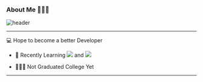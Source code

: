 ### About Me 👩🏻‍💻

![header](https://capsule-render.vercel.app/api?type=slice&color=auto&height=150&section=header&text=Lee%20Si%20Eun&fontSize=50&animation=fadeIn)

---

💻 Hope to become a better Developer
* <p> 🧠 Recently Learning 
  <img src="https://img.shields.io/badge/React-220010?style=flat-square&logo=React&logoColor=27D9D3"/>  and  <img src="https://img.shields.io/badge/Javascript-FADE32?style=flat-square&logo=Javascript&logoColor=black"/></p>
* <p> 👩🏻‍🎓 Not Graduated College Yet
---



